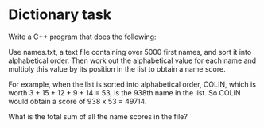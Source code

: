 # Dictionary task
Write a C++ program that does the following:

Use names.txt, a text file containing over 5000 first names, and sort it into alphabetical order.
Then work out the alphabetical value for each name and multiply this value by its position in the list to obtain a name score.

For example, when the list is sorted into alphabetical order, COLIN,
which is worth 3 + 15 + 12 + 9 + 14 = 53, is the 938th name in the list. So COLIN would obtain a score of 938 x 53 = 49714.

What is the total sum of all the name scores in the file?

